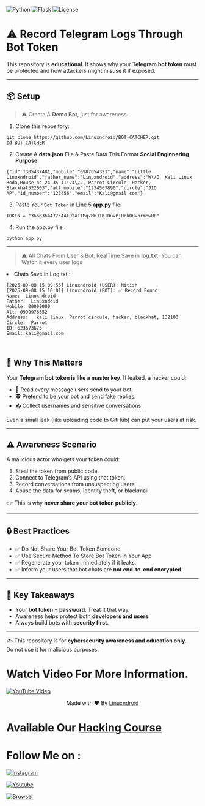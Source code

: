 ![Python](https://img.shields.io/badge/Python-3.x-blue.svg)
![Flask](https://img.shields.io/badge/Flask-Server-green.svg)
![License](https://img.shields.io/badge/License-MIT-lightgrey.svg)

<h1>⚠️ Record Telegram Logs Through Bot Token</h1>

<p>This repository is <b>educational</b>. It shows why your <b>Telegram bot token</b> must be protected and how attackers might misuse it if exposed.</p>

<hr>

<h2>📦 Setup </h2>

<blockquote>⚠️ Create A <b>Demo Bot</b>, just for awareness.</blockquote>

<ol>
  <li>Clone this repository:</li>
</ol>

<pre><code>git clone https://github.com/Linuxndroid/BOT-CATCHER.git
cd BOT-CATCHER
</code></pre>

<ol start="2">
  <li>Create A <b> data.json</b> File & Paste Data This Format <b> Social Enginnering Purpose</b></li>
</ol>

<pre><code>{"id":1305437481,"mobile":"0987654321","name":"Little Linuxndroid","father_name":"Linuxndroid","address":"W\/O  Kali Linux Roda,House no 24-35-41!24\/2, Parrot Circule, Hacker, Blackhat522003","alt_mobile":"1234567890","circle":"JIO AP","id_number":"123456","email":"Kali@gmail.com"}
</code></pre>

<ol start="3">
  <li>Paste Your <code>Bot Token</code> in Line 5 <b> app.py</b> file:</li>
</ol>

<pre><code>TOKEN = "3666364477:AAFOtaTTMq7M6JIKIDuvPjHckOBvorm6wH0"
</code></pre>

<ol start="4">
  <li>Run the app.py file :</li>
</ol>

<pre><code>python app.py
</code></pre>

<hr>
<blockquote>⚠️ All Chats From User & Bot, RealTime Save in <b>log.txt</b>, You can Watch it every user logs</blockquote>

<li>Chats Save in Log.txt :</li>
<pre><code>[2025-09-08 15:09:55] Linuxndroid (USER): Nitish
[2025-09-08 15:10:01] Linuxndroid (BOT): ✅ Record Found:
Name:  Linuxndroid
Father:  Linuxndoid
Mobile: 00000000
Alt: 0999976352
Address:   kali linux, Parrot circule, hacker, blackhat, 132103 
Circle:  Parrot
ID: 623673673
Email: kali@gmail.com

</code></pre>

<h2>🚨 Why This Matters</h2>

<p>Your <b>Telegram bot token is like a master key</b>. If leaked, a hacker could:</p>

<ul>
  <li>📩 Read every message users send to your bot.</li>
  <li>🕵️ Pretend to be your bot and send fake replies.</li>
  <li>📥 Collect usernames and sensitive conversations.</li>
</ul>

<p>Even a small leak (like uploading code to GitHub) can put your users at risk.</p>

<hr>

<h2>⚠️ Awareness Scenario</h2>

<p>A malicious actor who gets your token could:</p>

<ol>
  <li>Steal the token from public code.</li>
  <li>Connect to Telegram’s API using that token.</li>
  <li>Record conversations from unsuspecting users.</li>
  <li>Abuse the data for scams, identity theft, or blackmail.</li>
</ol>

<p>👉 This is why <b>never share your bot token publicly</b>.</p>

<hr>

<h2>🔒 Best Practices</h2>

<ul>
  <li>✅ Do Not Share Your Bot Token Someone</li>
  <li>✅ Use Secure Method To Store Bot Token in Your App</li>
  <li>✅ Regenerate your token immediately if it leaks.</li>
  <li>✅ Inform your users that bot chats are <b>not end-to-end encrypted</b>.</li>
</ul>

<hr>

<h2>📌 Key Takeaways</h2>

<ul>
  <li>Your <b>bot token = password</b>. Treat it that way.</li>
  <li>Awareness helps protect both <b>developers and users</b>.</li>
  <li>Always build bots with <b>security first</b>.</li>
</ul>

<hr>


<p>✍️ This repository is for <b>cybersecurity awareness and education only</b>.<br>
Do not use it for malicious purposes.</p>

# Watch Video For More Information.
[![YouTube Video](https://img.youtube.com/vi/lgEBDCMCqNo/0.jpg)](https://youtu.be/lgEBDCMCqNo?feature=shared)

<p align="center">Made with ❤️ By <a href="https://www.youtube.com/channel/UC2O1Hfg-dDCbUcau5QWGcgg">Linuxndroid</a></p>

# Available Our [Hacking Course](https://linuxndroid.in)

# Follow Me on :

[![Instagram](https://img.shields.io/badge/IG-linuxndroid-yellowgreen?style=for-the-badge&logo=instagram)](https://www.instagram.com/linuxndroid)

[![Youtube](https://img.shields.io/badge/Youtube-linuxndroid-redgreen?style=for-the-badge&logo=youtube)](https://www.youtube.com/channel/UC2O1Hfg-dDCbUcau5QWGcgg)

[![Browser](https://img.shields.io/badge/Website-linuxndroid-yellowred?style=for-the-badge&logo=browser)](https://www.linuxndroid.in)
